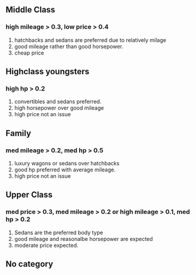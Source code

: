 ## Middle Class 

### high mileage > 0.3, low price > 0.4

1. hatchbacks and sedans are preferred due to relatively milage
2. good mileage rather than good horsepower.
3. cheap price

## Highclass youngsters

### high hp > 0.2

1. convertibles and sedans preferred.
2. high horsepower over good mileage
3. high price not an issue

## Family 

### med mileage > 0.2, med hp > 0.5

1. luxury wagons or sedans over hatchbacks
2. good hp preferred with average mileage.
3. high price not an issue

## Upper Class

### med price > 0.3, med mileage > 0.2 or high mileage > 0.1, med hp > 0.2

1. Sedans are the preferred body type
2. good mileage and reasonalbe horsepower are expected
3. moderate price expected.

## No category
